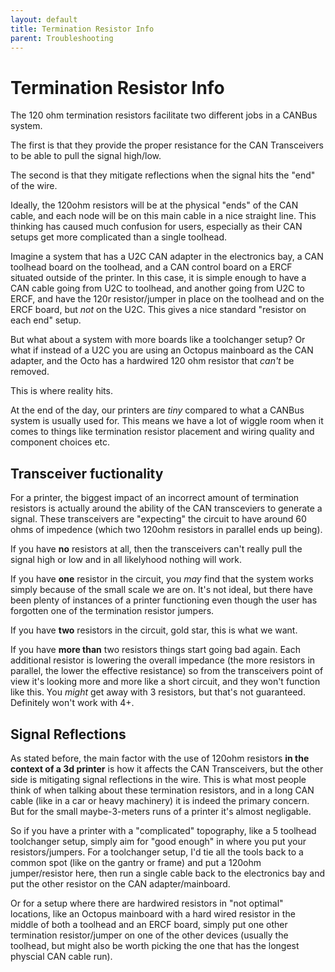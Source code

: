 ```yaml
---
layout: default 
title: Termination Resistor Info
parent: Troubleshooting
---
```


# Termination Resistor Info

The 120 ohm termination resistors facilitate two different jobs in a CANBus system.
 
The first is that they provide the proper resistance for the CAN Transceivers to be able to pull the signal high/low.

The second is that they mitigate reflections when the signal hits the "end" of the wire.

Ideally, the 120ohm resistors will be at the physical "ends" of the CAN cable, and each node will be on this main cable in a nice straight line. This thinking has caused much confusion for users, especially as their CAN setups get more complicated than a single toolhead.

Imagine a system that has a U2C CAN adapter in the electronics bay, a CAN toolhead board on the toolhead, and a CAN control board on a ERCF situated outside of the printer.
In this case, it is simple enough to have a CAN cable going from U2C to toolhead, and another going from U2C to ERCF, and have the 120r resistor/jumper in place on the toolhead 
and on the ERCF board, but *not* on the U2C. This gives a nice standard "resistor on each end" setup.

But what about a system with more boards like a toolchanger setup? Or what if instead of a U2C you are using an Octopus mainboard as the CAN adapter, and the Octo has a hardwired 120
ohm resistor that *can't* be removed.

This is where reality hits.

At the end of the day, our printers are *tiny* compared to what a CANBus system is usually used for. This means we have a lot of wiggle room when it comes to things like termination 
resistor placement and wiring quality and component choices etc.

## Transceiver fuctionality 

For a printer, the biggest impact of an incorrect amount of termination resistors is actually around the ability of the CAN transceviers to generate a signal. These transceivers are 
"expecting" the circuit to have around 60 ohms of impedence (which two 120ohm resistors in parallel ends up being). 

If you have **no** resistors at all, then the transceivers can't really pull the signal high or low and in all likelyhood nothing will work.

If you have **one** resistor in the circuit, you *may* find that the system works simply because of the small scale we are on. It's not ideal, but there have been plenty of instances
of a printer functioning even though the user has forgotten one of the termination resistor jumpers.

If you have **two** resistors in the circuit, gold star, this is what we want.

If you have **more than** two resistors things start going bad again. Each additional resistor is lowering the overall impedance (the more resistors in parallel, the lower the effective resistance)
so from the transceivers point of view it's looking more and more like a short circuit, and they won't function like this. You *might* get away with 3 resistors, but that's not guaranteed.
Definitely won't work with 4+.

## Signal Reflections

As stated before, the main factor with the use of 120ohm resistors **in the context of a 3d printer** is how it affects the CAN Transceivers, but the other side is mitigating signal reflections
in the wire. This is what most people think of when talking about these termination resistors, and in a long CAN cable (like in a car or heavy machinery) it is indeed the primary concern. But
for the small maybe-3-meters runs of a printer it's almost negligable.

So if you have a printer with a "complicated" topography, like a 5 toolhead toolchanger setup, simply aim for "good enough" in where you put your resistors/jumpers.
For a toolchanger setup, I'd tie all the tools back to a common spot (like on the gantry or frame) and put a 120ohm jumper/resistor here, then run a single cable back to the electronics bay and put
the other resistor on the CAN adapter/mainboard.

Or for a setup where there are hardwired resistors in "not optimal" locations, like an Octopus mainboard with a hard wired resistor in the middle of both a toolhead and an ERCF board, simply 
put one other termination resistor/jumper on one of the other devices (usually the toolhead, but might also be worth picking the one that has the longest physcial CAN cable run).

